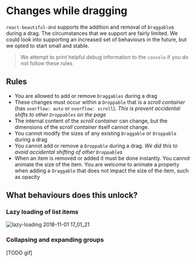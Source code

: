 # Changes while dragging

`react-beautiful-dnd` supports the addition and removal of `Draggable`s during a drag. The circumstances that we support are fairly limited. We could look into supporting an increased set of behaviours in the future, but we opted to start small and stable.

> We attempt to print helpful debug information to the `console` if you do not follow these rules

## Rules

- You are allowed to add or remove `Draggables` during a drag
- These changes must occur within a `Droppable` that is a _scroll container_ (has `overflow: auto` or `overflow: scroll`). _This is prevent accidental shifts to other `Droppables` on the page_
- The internal content of the _scroll container_ can change, but the dimensions of the _scroll container_ itself cannot change.
- You cannot modify the sizes of any existing `Draggable` or `Droppable` during a drag
- You cannot add or remove a `Droppable` during a drag. _We did this to avoid accidental shifting of other `Droppable`s_
- When an item is removed or added it must be done instantly. You cannot animate the size of the item. You are welcome to animate a property when adding a `Draggable` that does not impact the size of the item, such as opacity

## What behaviours does this unlock?

### Lazy loading of list items

![lazy-loading 2018-11-01 17_01_21](https://user-images.githubusercontent.com/2182637/47835395-ec8b1a80-ddf7-11e8-88e6-848848ab4af1.gif)

### Collapsing and expanding groups

[TODO gif]
